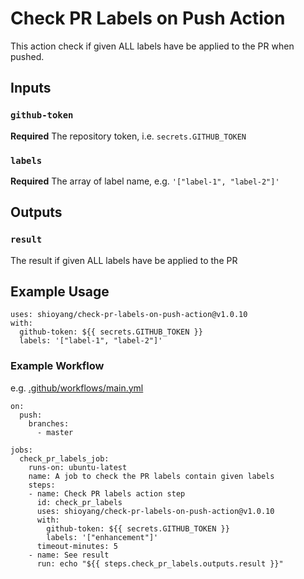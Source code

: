 # Check PR Labels on Push Action

This action check if given ALL labels have be applied to the PR when pushed.

## Inputs

### `github-token`

**Required** The repository token, i.e. `secrets.GITHUB_TOKEN`

### `labels`

**Required** The array of label name, e.g. `'["label-1", "label-2"]'`

## Outputs

### `result`

The result if given ALL labels have be applied to the PR

## Example Usage

```
uses: shioyang/check-pr-labels-on-push-action@v1.0.10
with:
  github-token: ${{ secrets.GITHUB_TOKEN }}
  labels: '["label-1", "label-2"]'
```

### Example Workflow
e.g. [.github/workflows/main.yml](https://github.com/shioyang/check-pr-labels-on-push-action/blob/master/.github/workflows/main.yml)
```
on:
  push:
    branches:
      - master

jobs:
  check_pr_labels_job:
    runs-on: ubuntu-latest
    name: A job to check the PR labels contain given labels
    steps:
    - name: Check PR labels action step
      id: check_pr_labels
      uses: shioyang/check-pr-labels-on-push-action@v1.0.10
      with:
        github-token: ${{ secrets.GITHUB_TOKEN }}
        labels: '["enhancement"]'
      timeout-minutes: 5
    - name: See result
      run: echo "${{ steps.check_pr_labels.outputs.result }}"
```
